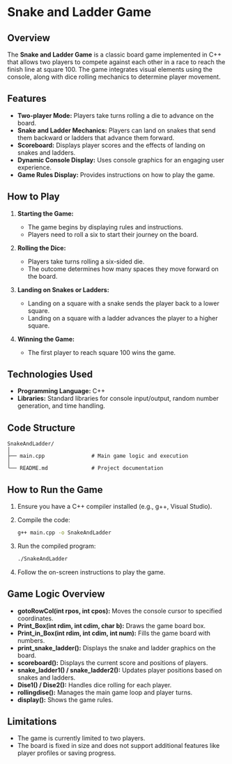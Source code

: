 # Snake and Ladder Game

## Overview
The **Snake and Ladder Game** is a classic board game implemented in C++ that allows two players to compete against each other in a race to reach the finish line at square 100. The game integrates visual elements using the console, along with dice rolling mechanics to determine player movement.

## Features
- **Two-player Mode:** Players take turns rolling a die to advance on the board.
- **Snake and Ladder Mechanics:** Players can land on snakes that send them backward or ladders that advance them forward.
- **Scoreboard:** Displays player scores and the effects of landing on snakes and ladders.
- **Dynamic Console Display:** Uses console graphics for an engaging user experience.
- **Game Rules Display:** Provides instructions on how to play the game.

## How to Play
1. **Starting the Game:**
   - The game begins by displaying rules and instructions.
   - Players need to roll a six to start their journey on the board.

2. **Rolling the Dice:**
   - Players take turns rolling a six-sided die.
   - The outcome determines how many spaces they move forward on the board.

3. **Landing on Snakes or Ladders:**
   - Landing on a square with a snake sends the player back to a lower square.
   - Landing on a square with a ladder advances the player to a higher square.

4. **Winning the Game:**
   - The first player to reach square 100 wins the game.

## Technologies Used
- **Programming Language:** C++
- **Libraries:** Standard libraries for console input/output, random number generation, and time handling.

## Code Structure

```
SnakeAndLadder/
│
├── main.cpp               # Main game logic and execution
│
└── README.md              # Project documentation
```

## How to Run the Game

1. Ensure you have a C++ compiler installed (e.g., g++, Visual Studio).
   
2. Compile the code:

   ```bash
   g++ main.cpp -o SnakeAndLadder
   ```

3. Run the compiled program:

   ```bash
   ./SnakeAndLadder
   ```

4. Follow the on-screen instructions to play the game.

## Game Logic Overview

- **gotoRowCol(int rpos, int cpos):** Moves the console cursor to specified coordinates.
- **Print_Box(int rdim, int cdim, char b):** Draws the game board box.
- **Print_in_Box(int rdim, int cdim, int num):** Fills the game board with numbers.
- **print_snake_ladder():** Displays the snake and ladder graphics on the board.
- **scoreboard():** Displays the current score and positions of players.
- **snake_ladder1() / snake_ladder2():** Updates player positions based on snakes and ladders.
- **Dise1() / Dise2():** Handles dice rolling for each player.
- **rollingdise():** Manages the main game loop and player turns.
- **display():** Shows the game rules.

## Limitations
- The game is currently limited to two players.
- The board is fixed in size and does not support additional features like player profiles or saving progress.

